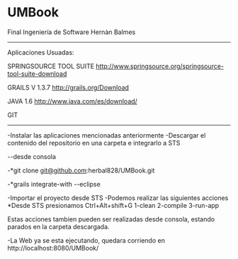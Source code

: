 UMBook
======

Final Ingeniería de Software Hernàn Balmes


------------------------------------------------------------------------------------
Aplicaciones Usuadas:

SPRINGSOURCE TOOL SUITE
http://www.springsource.org/springsource-tool-suite-download

GRAILS V 1.3.7
http://grails.org/Download

JAVA 1.6 
http://www.java.com/es/download/

GIT

------------------------------------------------------------------------------------

-Instalar las aplicaciones mencionadas anteriormente
-Descargar el contenido del repositorio en una carpeta e integrarlo a STS

--desde consola

-*git clone git@github.com:herbal828/UMBook.git

-*grails integrate-with --eclipse

-Importar el proyecto desde STS
-Podemos realizar las siguientes acciones
*Desde STS presionamos Ctrl+Alt+shift+G
1-clean
2-compile
3-run-app

Estas acciones tambien pueden ser realizadas desde consola, estando parados en la carpeta descargada.

-La Web ya se esta ejecutando, quedara corriendo en http://localhost:8080/UMBook/


